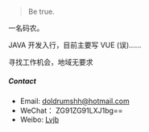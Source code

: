 > Be true.


一名码农。

   JAVA 开发入行，目前主要写 VUE (误)…… 
   
   寻找工作机会，地域无要求 
    

##### Contact

- Email:    doldrumshh@hotmail.com  
- WeChat：  ZG91ZG91LXJ1bg== 
- Weibo:    [Lvjb](https://weibo.com/u/1934392530)


